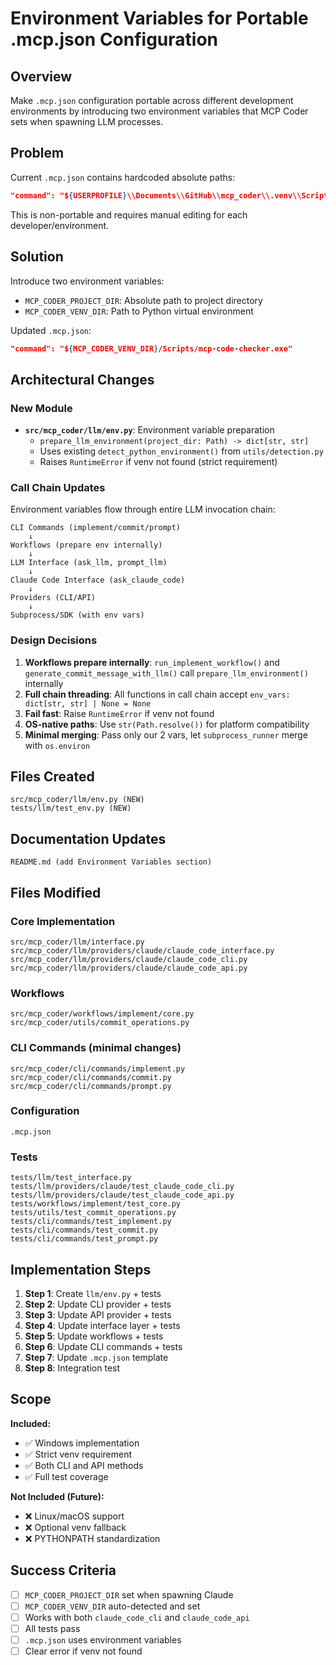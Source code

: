 # Environment Variables for Portable .mcp.json Configuration

## Overview

Make `.mcp.json` configuration portable across different development environments by introducing two environment variables that MCP Coder sets when spawning LLM processes.

## Problem

Current `.mcp.json` contains hardcoded absolute paths:
```json
"command": "${USERPROFILE}\\Documents\\GitHub\\mcp_coder\\.venv\\Scripts\\mcp-code-checker.exe"
```

This is non-portable and requires manual editing for each developer/environment.

## Solution

Introduce two environment variables:
- `MCP_CODER_PROJECT_DIR`: Absolute path to project directory
- `MCP_CODER_VENV_DIR`: Path to Python virtual environment

Updated `.mcp.json`:
```json
"command": "${MCP_CODER_VENV_DIR}/Scripts/mcp-code-checker.exe"
```

## Architectural Changes

### New Module
- **`src/mcp_coder/llm/env.py`**: Environment variable preparation
  - `prepare_llm_environment(project_dir: Path) -> dict[str, str]`
  - Uses existing `detect_python_environment()` from `utils/detection.py`
  - Raises `RuntimeError` if venv not found (strict requirement)

### Call Chain Updates
Environment variables flow through entire LLM invocation chain:

```
CLI Commands (implement/commit/prompt)
    ↓
Workflows (prepare env internally)
    ↓
LLM Interface (ask_llm, prompt_llm)
    ↓
Claude Code Interface (ask_claude_code)
    ↓
Providers (CLI/API)
    ↓
Subprocess/SDK (with env vars)
```

### Design Decisions

1. **Workflows prepare internally**: `run_implement_workflow()` and `generate_commit_message_with_llm()` call `prepare_llm_environment()` internally
2. **Full chain threading**: All functions in call chain accept `env_vars: dict[str, str] | None = None`
3. **Fail fast**: Raise `RuntimeError` if venv not found
4. **OS-native paths**: Use `str(Path.resolve())` for platform compatibility
5. **Minimal merging**: Pass only our 2 vars, let `subprocess_runner` merge with `os.environ`

## Files Created

```
src/mcp_coder/llm/env.py (NEW)
tests/llm/test_env.py (NEW)
```

## Documentation Updates

```
README.md (add Environment Variables section)
```

## Files Modified

### Core Implementation
```
src/mcp_coder/llm/interface.py
src/mcp_coder/llm/providers/claude/claude_code_interface.py
src/mcp_coder/llm/providers/claude/claude_code_cli.py
src/mcp_coder/llm/providers/claude/claude_code_api.py
```

### Workflows
```
src/mcp_coder/workflows/implement/core.py
src/mcp_coder/utils/commit_operations.py
```

### CLI Commands (minimal changes)
```
src/mcp_coder/cli/commands/implement.py
src/mcp_coder/cli/commands/commit.py
src/mcp_coder/cli/commands/prompt.py
```

### Configuration
```
.mcp.json
```

### Tests
```
tests/llm/test_interface.py
tests/llm/providers/claude/test_claude_code_cli.py
tests/llm/providers/claude/test_claude_code_api.py
tests/workflows/implement/test_core.py
tests/utils/test_commit_operations.py
tests/cli/commands/test_implement.py
tests/cli/commands/test_commit.py
tests/cli/commands/test_prompt.py
```

## Implementation Steps

1. **Step 1**: Create `llm/env.py` + tests
2. **Step 2**: Update CLI provider + tests
3. **Step 3**: Update API provider + tests
4. **Step 4**: Update interface layer + tests
5. **Step 5**: Update workflows + tests
6. **Step 6**: Update CLI commands + tests
7. **Step 7**: Update `.mcp.json` template
8. **Step 8**: Integration test

## Scope

**Included:**
- ✅ Windows implementation
- ✅ Strict venv requirement
- ✅ Both CLI and API methods
- ✅ Full test coverage

**Not Included (Future):**
- ❌ Linux/macOS support
- ❌ Optional venv fallback
- ❌ PYTHONPATH standardization

## Success Criteria

- [ ] `MCP_CODER_PROJECT_DIR` set when spawning Claude
- [ ] `MCP_CODER_VENV_DIR` auto-detected and set
- [ ] Works with both `claude_code_cli` and `claude_code_api`
- [ ] All tests pass
- [ ] `.mcp.json` uses environment variables
- [ ] Clear error if venv not found

